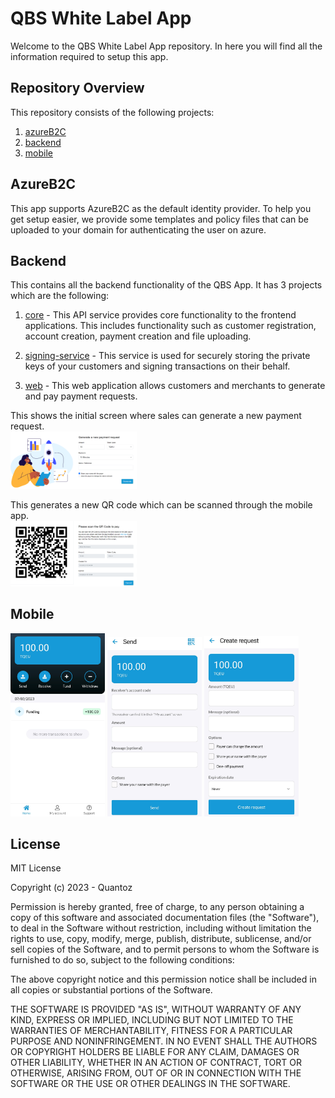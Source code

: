 # QBS White Label App
Welcome to the QBS White Label App repository. In here you will find all the information required to setup this app.

## Repository Overview
This repository consists of the following projects:
1. [azureB2C](./azureB2C/README.md)
2. [backend](./backend/README.md)
3. [mobile](./mobile/README.md)

## AzureB2C
This app supports AzureB2C as the default identity provider. To help you get setup easier, we provide some templates and policy files that can be uploaded to your domain for authenticating the user on azure.

## Backend
This contains all the backend functionality of the QBS App. It has 3 projects which are the following:
1. [core](./backend/core) - This API service provides core functionality to the frontend applications. This includes functionality such as customer registration, account creation, payment creation and file uploading.

2. [signing-service](./backend/signing-service) - This service is used for securely storing the private keys of your customers and signing transactions on their behalf.

3. [web](./backend/web) - This web application allows customers and merchants to generate and pay payment requests.<br>

This shows the initial screen where sales can generate a new payment request.<br>
<img src="./images/img1.png"  width="40%" height="50%">

This generates a new QR code which can be scanned through the mobile app.<br>
<img src="./images/img2.png"  width="40%" height="50%">

## Mobile
<img src="./images/img3.jpg"  width="30%" height="30%">
<img src="./images/img4.jpg"  width="30%" height="30%">
<img src="./images/img5.jpg"  width="30%" height="30%">


## License
MIT License

Copyright (c) 2023 - Quantoz

Permission is hereby granted, free of charge, to any person obtaining a copy
of this software and associated documentation files (the "Software"), to deal
in the Software without restriction, including without limitation the rights
to use, copy, modify, merge, publish, distribute, sublicense, and/or sell
copies of the Software, and to permit persons to whom the Software is
furnished to do so, subject to the following conditions:

The above copyright notice and this permission notice shall be included in all
copies or substantial portions of the Software.

THE SOFTWARE IS PROVIDED "AS IS", WITHOUT WARRANTY OF ANY KIND, EXPRESS OR
IMPLIED, INCLUDING BUT NOT LIMITED TO THE WARRANTIES OF MERCHANTABILITY,
FITNESS FOR A PARTICULAR PURPOSE AND NONINFRINGEMENT. IN NO EVENT SHALL THE
AUTHORS OR COPYRIGHT HOLDERS BE LIABLE FOR ANY CLAIM, DAMAGES OR OTHER
LIABILITY, WHETHER IN AN ACTION OF CONTRACT, TORT OR OTHERWISE, ARISING FROM,
OUT OF OR IN CONNECTION WITH THE SOFTWARE OR THE USE OR OTHER DEALINGS IN THE
SOFTWARE.